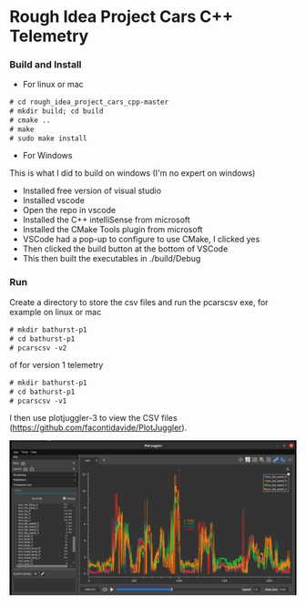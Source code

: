# Rough Idea Project Cars C++ Telemetry

### Build and Install

- For linux or mac

```
# cd rough_idea_project_cars_cpp-master
# mkdir build; cd build
# cmake ..
# make
# sudo make install
```

- For Windows

This is what I did to build on windows (I'm no expert on windows)

- Installed free version of visual studio 
- Installed vscode
- Open the repo in vscode
- Installed the C++ intelliSense from microsoft
- Installed the CMake Tools plugin from microsoft
- VSCode had a pop-up to configure to use CMake, I clicked yes
- Then clicked the build button at the bottom of VSCode
- This then built the executables in ./build/Debug

### Run

Create a directory to store the csv files and run the pcarscsv exe, for example on linux or mac
```
# mkdir bathurst-p1
# cd bathurst-p1
# pcarscsv -v2
```
of for version 1 telemetry
```
# mkdir bathurst-p1
# cd bathurst-p1
# pcarscsv -v1
```
I then use plotjuggler-3 to view the CSV files (https://github.com/facontidavide/PlotJuggler).

![Alt text](images/plotjuggler.jpg?raw=true "PlotJuggler-3")
